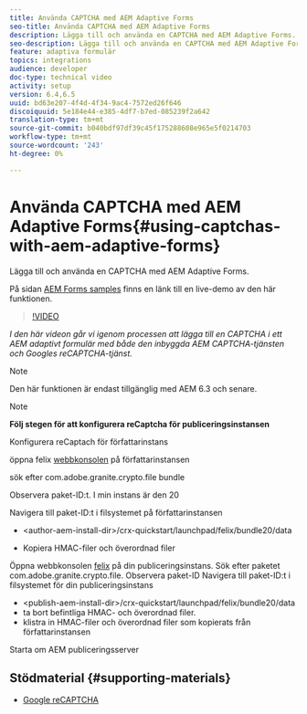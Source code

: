 ```yaml
---
title: Använda CAPTCHA med AEM Adaptive Forms
seo-title: Använda CAPTCHA med AEM Adaptive Forms
description: Lägga till och använda en CAPTCHA med AEM Adaptive Forms.
seo-description: Lägga till och använda en CAPTCHA med AEM Adaptive Forms.
feature: adaptiva formulär
topics: integrations
audience: developer
doc-type: technical video
activity: setup
version: 6.4,6.5
uuid: bd63e207-4f4d-4f34-9ac4-7572ed26f646
discoiquuid: 5e184e44-e385-4df7-b7ed-085239f2a642
translation-type: tm+mt
source-git-commit: b040bdf97df39c45f175288608e965e5f0214703
workflow-type: tm+mt
source-wordcount: '243'
ht-degree: 0%

---
```



# Använda CAPTCHA med AEM Adaptive Forms{#using-captchas-with-aem-adaptive-forms}

Lägga till och använda en CAPTCHA med AEM Adaptive Forms.

På sidan [AEM Forms samples](https://forms.enablementadobe.com/content/samples/samples.html?query=0) finns en länk till en live-demo av den här funktionen.

>[!VIDEO](https://video.tv.adobe.com/v/18336/?quality=9&learn=on)

*I den här videon går vi igenom processen att lägga till en CAPTCHA i ett AEM adaptivt formulär med både den inbyggda AEM CAPTCHA-tjänsten och Googles reCAPTCHA-tjänst.*

>[!NOTE]
>
>Den här funktionen är endast tillgänglig med AEM 6.3 och senare.

>[!NOTE]
>
>**Följ stegen för att konfigurera reCaptcha för publiceringsinstansen**
>
>Konfigurera reCaptach för författarinstans
>
>öppna felix [webbkonsolen](http://localhost:4502/system/console/bundles) på författarinstansen
>
>sök efter com.adobe.granite.crypto.file bundle
>
>Observera paket-ID:t. I min instans är den 20
>
>Navigera till paket-ID:t i filsystemet på författarinstansen
>
>* &lt;author-aem-install-dir>/crx-quickstart/launchpad/felix/bundle20/data
* Kopiera HMAC-filer och överordnad filer

Öppna webbkonsolen [felix](http://localhost:4502/system/console/bundles) på din publiceringsinstans. Sök efter paketet com.adobe.granite.crypto.file. Observera paket-ID
Navigera till paket-ID:t i filsystemet för din publiceringsinstans
* &lt;publish-aem-install-dir>/crx-quickstart/launchpad/felix/bundle20/data
* ta bort befintliga HMAC- och överordnad filer.
* klistra in HMAC-filer och överordnad filer som kopierats från författarinstansen

Starta om AEM publiceringsserver

## Stödmaterial {#supporting-materials}

* [Google reCAPTCHA](https://www.google.com/recaptcha)

